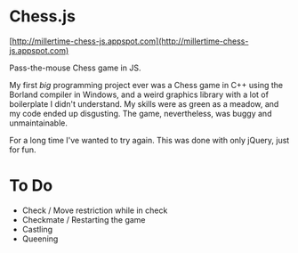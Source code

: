 Chess.js
========

[http://millertime-chess-js.appspot.com](http://millertime-chess-js.appspot.com)

Pass-the-mouse Chess game in JS.

My first *big* programming project ever was a Chess game in C++ using the Borland compiler in Windows,
and a weird graphics library with a lot of boilerplate I didn't understand. My skills were as green as
a meadow, and my code ended up disgusting. The game, nevertheless, was buggy and unmaintainable.

For a long time I've wanted to try again. This was done with only jQuery, just for fun.

To Do
=====

 * Check / Move restriction while in check
 * Checkmate / Restarting the game
 * Castling
 * Queening

